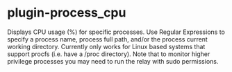 plugin-process_cpu
=====================

Displays CPU usage (%) for specific processes.
Use Regular Expressions to specify a process name, process full path, and/or the process current working directory.
Currently only works for Linux based systems that support procfs (i.e. have a /proc directory).
Note that to monitor higher privilege processes you may need to run the relay with sudo permissions.
